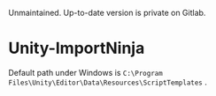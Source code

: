 Unmaintained. Up-to-date version is private on Gitlab.

# Unity-ImportNinja

Default path under Windows is `C:\Program Files\Unity\Editor\Data\Resources\ScriptTemplates` .
